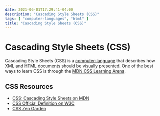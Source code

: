 ```yaml
---
date: 2021-06-01T17:29:41-04:00
description: "Cascading Style Sheets (CSS)"
tags: [ "computer-languages", "html" ]
title: "Cascading Style Sheets (CSS)"
---
```


# Cascading Style Sheets (CSS)

Cascading Style Sheets (CSS) is a [computer-language](computer-languages.md) that describes how XML and [HTML](html.md) documents should be visually presented. One of the best ways to learn CSS is through the [MDN CSS Learning Arena](https://developer.mozilla.org/en-US/docs/Learn/CSS).

## CSS Resources

* [CSS: Cascading Style Sheets on MDN](https://developer.mozilla.org/en-US/docs/Web/CSS)
* [CSS Official Definition on W3C](https://www.w3.org/TR/CSS/#css)
* [CSS Zen Garden](http://www.csszengarden.com/)
